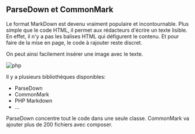 ## ParseDown et CommonMark

Le format MarkDown est devenu vraiment populaire et incontournable. Plus simple que le code HTML, il permet aux rédacteurs d'écrire un texte lisible.
En effet, il n'y a pas les balises HTML qui défigurent le contenu. Et pour faire de la mise en page, le code à rajouter reste discret.
 
On peut ainsi facilement insérer une image avec le texte.

![php](/assets/img/php.svg)

Il y a plusieurs bibliothèques disponibles:
* ParseDown
* CommonMark
* PHP Markdown
* ...

ParseDown concentre tout le code dans une seule classe.
CommonMark va ajouter plus de 200 fichiers avec composer.